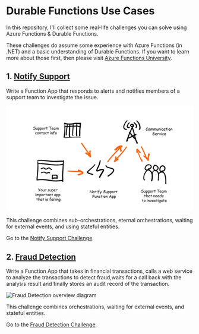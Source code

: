 # Durable Functions Use Cases

In this repository, I'll collect some real-life challenges you can solve using Azure Functions & Durable Functions.

These challenges do assume some experience with Azure Functions (in .NET) and a basic understanding of Durable Functions. If you want to learn more about those first, then please visit [Azure Functions University](https://github.com/marcduiker/azure-functions-university).

## 1. [Notify Support](NotifySupport/lesson/notifysupport.md)

Write a Function App that responds to alerts and notifies members of a support team to investigate the issue.

![Notify Support overview diagram](/NotifySupport/lesson/notifysupport_overview.png)

This challenge combines sub-orchestrations, eternal orchestrations, waiting for external events, and using stateful entities.

Go to the [Notify Support Challenge](/NotifySupport/lesson/notifysupport.md).

## 2. [Fraud Detection](FraudDetection/lesson/frauddetection.md)

Write a Function App that takes in financial transactions, calls a web service to analyze the transactions to detect fraud,waits for a call back with the analysis result and finally stores an audit record of the transaction.

![Fraud Detection overview diagram](/FraudDetection/lesson/frauddetection_overview.png)

This challenge combines orchestrations, waiting for external events, and stateful entities.

Go to the [Fraud Detection Challenge](FraudDetection/lesson/frauddetection.md).